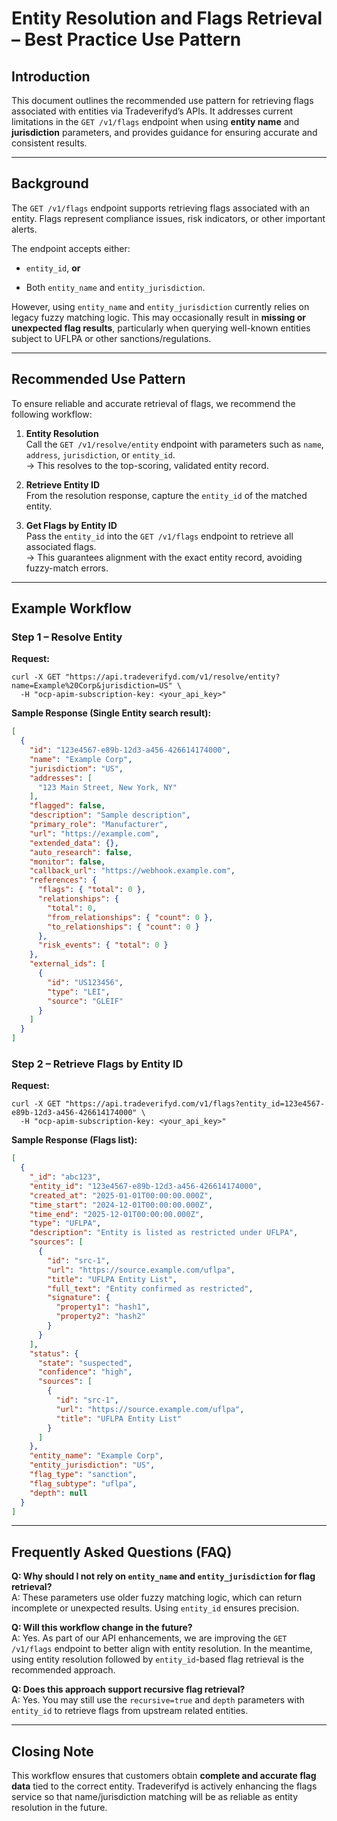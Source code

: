 # **Entity Resolution and Flags Retrieval – Best Practice Use Pattern**

## **Introduction**

This document outlines the recommended use pattern for retrieving flags associated with entities via Tradeverifyd’s APIs. It addresses current limitations in the `GET /v1/flags` endpoint when using **entity name** and **jurisdiction** parameters, and provides guidance for ensuring accurate and consistent results.

---

## **Background**

The `GET /v1/flags` endpoint supports retrieving flags associated with an entity. Flags represent compliance issues, risk indicators, or other important alerts.

The endpoint accepts either:

* `entity_id`, **or**

* Both `entity_name` and `entity_jurisdiction`.

However, using `entity_name` and `entity_jurisdiction` currently relies on legacy fuzzy matching logic. This may occasionally result in **missing or unexpected flag results**, particularly when querying well-known entities subject to UFLPA or other sanctions/regulations.

---

## **Recommended Use Pattern**

To ensure reliable and accurate retrieval of flags, we recommend the following workflow:

1. **Entity Resolution**  
    Call the `GET /v1/resolve/entity` endpoint with parameters such as `name`, `address`, `jurisdiction`, or `entity_id`.  
    → This resolves to the top-scoring, validated entity record.

2. **Retrieve Entity ID**  
    From the resolution response, capture the `entity_id` of the matched entity.

3. **Get Flags by Entity ID**  
    Pass the `entity_id` into the `GET /v1/flags` endpoint to retrieve all associated flags.  
    → This guarantees alignment with the exact entity record, avoiding fuzzy-match errors.

---

## **Example Workflow**

### **Step 1 – Resolve Entity**

**Request:**

```shell
curl -X GET "https://api.tradeverifyd.com/v1/resolve/entity?name=Example%20Corp&jurisdiction=US" \
  -H "ocp-apim-subscription-key: <your_api_key>"

```

**Sample Response (Single Entity search result):**

```json
[
  {
    "id": "123e4567-e89b-12d3-a456-426614174000",
    "name": "Example Corp",
    "jurisdiction": "US",
    "addresses": [
      "123 Main Street, New York, NY"
    ],
    "flagged": false,
    "description": "Sample description",
    "primary_role": "Manufacturer",
    "url": "https://example.com",
    "extended_data": {},
    "auto_research": false,
    "monitor": false,
    "callback_url": "https://webhook.example.com",
    "references": {
      "flags": { "total": 0 },
      "relationships": {
        "total": 0,
        "from_relationships": { "count": 0 },
        "to_relationships": { "count": 0 }
      },
      "risk_events": { "total": 0 }
    },
    "external_ids": [
      {
        "id": "US123456",
        "type": "LEI",
        "source": "GLEIF"
      }
    ]
  }
]

```

### **Step 2 – Retrieve Flags by Entity ID**

**Request:**

```shell
curl -X GET "https://api.tradeverifyd.com/v1/flags?entity_id=123e4567-e89b-12d3-a456-426614174000" \
  -H "ocp-apim-subscription-key: <your_api_key>"

```

**Sample Response (Flags list):**

```json
[
  {
    "_id": "abc123",
    "entity_id": "123e4567-e89b-12d3-a456-426614174000",
    "created_at": "2025-01-01T00:00:00.000Z",
    "time_start": "2024-12-01T00:00:00.000Z",
    "time_end": "2025-12-01T00:00:00.000Z",
    "type": "UFLPA",
    "description": "Entity is listed as restricted under UFLPA",
    "sources": [
      {
        "id": "src-1",
        "url": "https://source.example.com/uflpa",
        "title": "UFLPA Entity List",
        "full_text": "Entity confirmed as restricted",
        "signature": {
          "property1": "hash1",
          "property2": "hash2"
        }
      }
    ],
    "status": {
      "state": "suspected",
      "confidence": "high",
      "sources": [
        {
          "id": "src-1",
          "url": "https://source.example.com/uflpa",
          "title": "UFLPA Entity List"
        }
      ]
    },
    "entity_name": "Example Corp",
    "entity_jurisdiction": "US",
    "flag_type": "sanction",
    "flag_subtype": "uflpa",
    "depth": null
  }
]
```

---

## **Frequently Asked Questions (FAQ)**

**Q: Why should I not rely on `entity_name` and `entity_jurisdiction` for flag retrieval?**  
 A: These parameters use older fuzzy matching logic, which can return incomplete or unexpected results. Using `entity_id` ensures precision.

**Q: Will this workflow change in the future?**  
 A: Yes. As part of our API enhancements, we are improving the `GET /v1/flags` endpoint to better align with entity resolution. In the meantime, using entity resolution followed by `entity_id`\-based flag retrieval is the recommended approach.

**Q: Does this approach support recursive flag retrieval?**  
 A: Yes. You may still use the `recursive=true` and `depth` parameters with `entity_id` to retrieve flags from upstream related entities.

---

## **Closing Note**

This workflow ensures that customers obtain **complete and accurate flag data** tied to the correct entity. Tradeverifyd is actively enhancing the flags service so that name/jurisdiction matching will be as reliable as entity resolution in the future.

